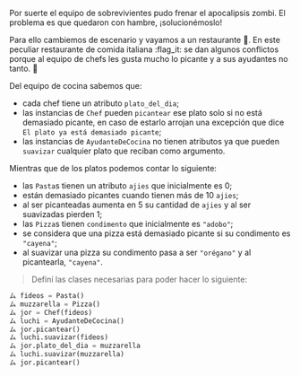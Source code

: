 Por suerte el equipo de sobrevivientes pudo frenar el apocalipsis zombi. El problema es que quedaron con hambre, ¡solucionémoslo!

Para ello cambiemos de escenario y vayamos a un restaurante :pizza:. En este peculiar restaurante de comida italiana :flag_it: se dan algunos conflictos porque al equipo de chefs les gusta mucho lo picante y a sus ayudantes no tanto. :grimacing:

Del equipo de cocina sabemos que:

* cada chef tiene un atributo `plato_del_dia`;
* las instancias de `Chef` pueden `picantear` ese plato solo si no está demasiado picante, en caso de estarlo arrojan una excepción que dice `El plato ya está demasiado picante`; 
* las instancias de `AyudanteDeCocina` no tienen atributos ya que pueden `suavizar` cualquier plato que reciban como argumento.

Mientras que de los platos podemos contar lo siguiente:

* las `Pasta`s tienen un atributo `ajies` que inicialmente es 0;
* están demasiado picantes cuando tienen más de 10 `ajies`;
* al ser picanteadas aumenta en 5 su cantidad de `ajies` y al ser suavizadas pierden 1;
* las `Pizza`s tienen `condimento` que inicialmente es `"adobo"`;
* se considera que una pizza está demasiado picante si su condimento es `"cayena"`;
* al suavizar una pizza su condimento pasa a ser `"orégano"` y al picantearla, `"cayena"`.

> Definí las clases necesarias para poder hacer lo siguiente:
>
```python
ム fideos = Pasta()
ム muzzarella = Pizza()
ム jor = Chef(fideos)
ム luchi = AyudanteDeCocina()
ム jor.picantear()
ム luchi.suavizar(fideos)
ム jor.plato_del_dia = muzzarella
ム luchi.suavizar(muzzarella)
ム jor.picantear()
```